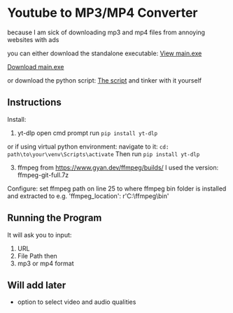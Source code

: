 # Youtube to MP3/MP4 Converter

because I am sick of downloading mp3 and mp4 files from annoying websites with ads

you can either download the standalone executable: [View main.exe](https://github.com/Clarkson1415/PythonMP3orMP4_YoutubeConverter/blob/main/dist/main.exe)

[Download main.exe](https://github.com/Clarkson1415/PythonMP3orMP4_YoutubeConverter/raw/main/dist/main.exe)


or download the python script: [The script](main.py) and tinker with it yourself

## Instructions
Install:

1. yt-dlp
open cmd prompt run
`pip install yt-dlp`

or if using virtual python environment:
navigate to it:
`cd: path\to\your\venv\Scripts\activate`
Then run `pip install yt-dlp`

3. ffmpeg from https://www.gyan.dev/ffmpeg/builds/
I used the version: ffmpeg-git-full.7z

Configure:
set ffmpeg path on line 25 to where ffmpeg bin folder is installed and extracted to
e.g. 'ffmpeg_location': r'C:\ffmpeg\bin'


## Running the Program
It will ask you to input:
1. URL
2. File Path then
3. mp3 or mp4 format


## Will add later
- option to select video and audio qualities
